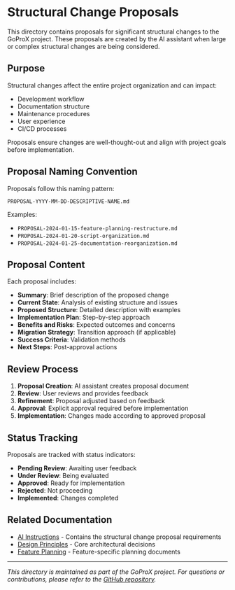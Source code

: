 # Structural Change Proposals

This directory contains proposals for significant structural changes to the GoProX project. These proposals are created by the AI assistant when large or complex structural changes are being considered.

## Purpose

Structural changes affect the entire project organization and can impact:
- Development workflow
- Documentation structure
- Maintenance procedures
- User experience
- CI/CD processes

Proposals ensure changes are well-thought-out and align with project goals before implementation.

## Proposal Naming Convention

Proposals follow this naming pattern:
```
PROPOSAL-YYYY-MM-DD-DESCRIPTIVE-NAME.md
```

Examples:
- `PROPOSAL-2024-01-15-feature-planning-restructure.md`
- `PROPOSAL-2024-01-20-script-organization.md`
- `PROPOSAL-2024-01-25-documentation-reorganization.md`

## Proposal Content

Each proposal includes:
- **Summary**: Brief description of the proposed change
- **Current State**: Analysis of existing structure and issues
- **Proposed Structure**: Detailed description with examples
- **Implementation Plan**: Step-by-step approach
- **Benefits and Risks**: Expected outcomes and concerns
- **Migration Strategy**: Transition approach (if applicable)
- **Success Criteria**: Validation methods
- **Next Steps**: Post-approval actions

## Review Process

1. **Proposal Creation**: AI assistant creates proposal document
2. **Review**: User reviews and provides feedback
3. **Refinement**: Proposal adjusted based on feedback
4. **Approval**: Explicit approval required before implementation
5. **Implementation**: Changes made according to approved proposal

## Status Tracking

Proposals are tracked with status indicators:
- **Pending Review**: Awaiting user feedback
- **Under Review**: Being evaluated
- **Approved**: Ready for implementation
- **Rejected**: Not proceeding
- **Implemented**: Changes completed

## Related Documentation

- [AI Instructions](../../AI_INSTRUCTIONS.md) - Contains the structural change proposal requirements
- [Design Principles](../architecture/DESIGN_PRINCIPLES.md) - Core architectural decisions
- [Feature Planning](../feature-planning/) - Feature-specific planning documents

---

*This directory is maintained as part of the GoProX project. For questions or contributions, please refer to the [GitHub repository](https://github.com/fxstein/GoProX).* 